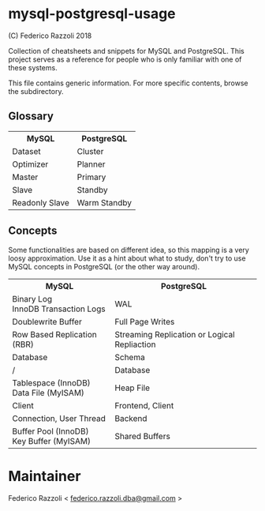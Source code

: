 # mysql-postgresql-usage

(C)  Federico Razzoli  2018

Collection of cheatsheets and snippets for MySQL and PostgreSQL.
This project serves as a reference for people who is only familiar with one of these systems.

This file contains generic information. For more specific contents, browse the subdirectory.

## Glossary

<table>
    <tr>
        <th>MySQL</th>
        <th>PostgreSQL</th>
    </tr>
    <tr>
        <td>Dataset</td>
        <td>Cluster</td>
    </tr>
    <tr>
        <td>Optimizer</td>
        <td>Planner</td>
    </tr>
    <tr>
        <td>Master</td>
        <td>Primary</td>
    </tr>
    <tr>
        <td>Slave</td>
        <td>Standby</td>
    </tr>
    <tr>
        <td>Readonly Slave</td>
        <td>Warm Standby</td>
    </tr>
</table>

## Concepts

Some functionalities are based on different idea, so this mapping is a very loosy approximation.
Use it as a hint about what to study, don't try to use MySQL concepts in PostgreSQL (or the other way around).

<table>
    <tr>
        <th>MySQL</th>
        <th>PostgreSQL</th>
    </tr>
    <tr>
        <td>
            Binary Log<br>
            InnoDB Transaction Logs
        </td>
        <td>
            WAL
        </td>
    </tr>
    <tr>
        <td>Doublewrite Buffer</td>
        <td>Full Page Writes</td>
    </tr>
    <tr>
        <td>Row Based Replication (RBR)</td>
        <td>Streaming Replication or Logical Repliaction</td>
    </tr>
    <tr>
        <td>Database</td>
        <td>Schema</td>
    </tr>
    <tr>
        <td>/</td>
        <td>Database</td>
    </tr>
    <tr>
        <td>
            Tablespace (InnoDB)<br>
            Data File (MyISAM)
        </td>
        <td>
            Heap File
        </td>
    </tr>
    <tr>
        <td>Client</td>
        <td>Frontend, Client</td>
    </tr>
    <tr>
        <td>Connection, User Thread</td>
        <td>Backend</td>
    </tr>
    <tr>
        <td>
            Buffer Pool (InnoDB)<br>
            Key Buffer (MyISAM)
        </td>
        <td>
            Shared Buffers
        </td>
    </tr>
</table>

# Maintainer

Federico Razzoli < federico.razzoli.dba@gmail.com >
